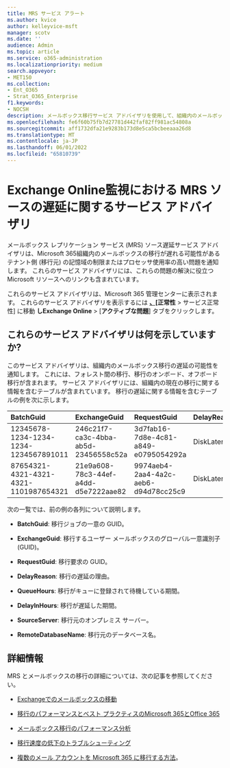 ```yaml
---
title: MRS サービス アラート
ms.author: kvice
author: kelleyvice-msft
manager: scotv
ms.date: ''
audience: Admin
ms.topic: article
ms.service: o365-administration
ms.localizationpriority: medium
search.appveyor:
- MET150
ms.collection:
- Ent_O365
- Strat_O365_Enterprise
f1.keywords:
- NOCSH
description: メールボックス移行サービス アドバイザリを使用して、組織内のメールボックス移行要求の遅延を監視します。
ms.openlocfilehash: fe6f60b75fb7d27781d442faf82ff981ac54808a
ms.sourcegitcommit: aff1732dfa21e9283b173d8e5ca5bcbeeaaa26d8
ms.translationtype: MT
ms.contentlocale: ja-JP
ms.lasthandoff: 06/01/2022
ms.locfileid: "65810739"
---
```

# <a name="service-advisories-for-mrs-source-delays-in-exchange-online-monitoring"></a>Exchange Online監視における MRS ソースの遅延に関するサービス アドバイザリ

メールボックス レプリケーション サービス (MRS) ソース遅延サービス アドバイザリは、Microsoft 365組織内のメールボックスの移行が遅れる可能性があるテナント側 (移行元) の記憶域の制限またはプロセッサ使用率の高い問題を通知します。 これらのサービス アドバイザリには、これらの問題の解決に役立つ Microsoft リソースへのリンクも含まれています。

これらのサービス アドバイザリは、Microsoft 365 管理センターに表示されます。 これらのサービス アドバイザリを表示するには <a href="https://go.microsoft.com/fwlink/p/?linkid=842900" target="_blank">**、[**</a>**正常性** > サービス正常性] に移動 **しExchange Online** > [**アクティブな問題**] タブをクリックします。

## <a name="what-do-these-service-advisories-indicate"></a>これらのサービス アドバイザリは何を示していますか?

このサービス アドバイザリは、組織内のメールボックス移行の遅延の可能性を通知します。 これには、フォレスト間の移行、移行のオンボード、オフボード移行が含まれます。 サービス アドバイザリには、組織内の現在の移行に関する情報を含むテーブルが含まれています。 移行の遅延に関する情報を含むテーブルの例を次に示します。

| BatchGuid | ExchangeGuid | RequestGuid | DelayReason |QueuedHours | DelayInHours | SourceServer | RemoteDatabaseName |
|:---------|:---------|:---------|:---------|:---------|:---------|:---------|:---------|
|12345678-1234-1234-1234-1234567891011|246c21f7-ca3c-4bba-ab5d-23456558c52a|3d7fab16-7d8e-4c81-a849-e0795054292a|DiskLatency|35.2|27.3|RD1GBL01EXCH003|GBL01EDAG001-db002|
|87654321-4321-4321-4321-1101987654321|21e9a608-78c3-44ef-a4dd-d5e7222aae82|9974aeb4-2aa4-4a2c-aeb6-d94d78cc25c9|DiskLatency|0.4|0.9|RD1GBL01EXCH010|GBL01EDAG010-db003|

次の一覧では、前の例の各列について説明します。

- **BatchGuid**: 移行ジョブの一意の GUID。

- **ExchangeGuid**: 移行するユーザー メールボックスのグローバル一意識別子 (GUID)。

- **RequestGuid**: 移行要求の GUID。

- **DelayReason**: 移行の遅延の理由。

- **QueueHours**: 移行がキューに登録されて待機している期間。

- **DelayInHours**: 移行が遅延した期間。

- **SourceServer**: 移行元のオンプレミス サーバー。

- **RemoteDatabaseName**: 移行元のデータベース名。

## <a name="more-information"></a>詳細情報

MRS とメールボックスの移行の詳細については、次の記事を参照してください。

- [Exchangeでのメールボックスの移動](/exchange/recipients/mailbox-moves)

- [移行のパフォーマンスとベスト プラクティスのMicrosoft 365とOffice 365](/exchange/mailbox-migration/office-365-migration-best-practices)

- [メールボックス移行のパフォーマンス分析](https://techcommunity.microsoft.com/t5/exchange-team-blog/mailbox-migration-performance-analysis/ba-p/587134)

- [移行速度の低下のトラブルシューティング](https://techcommunity.microsoft.com/t5/exchange-team-blog/troubleshooting-slow-migrations/ba-p/1795706)

- [複数のメール アカウントを Microsoft 365 に移行する方法](/exchange/mailbox-migration/mailbox-migration)。
